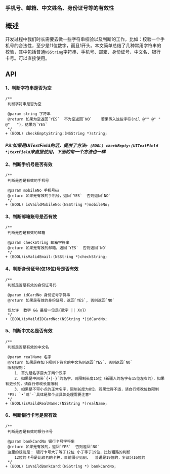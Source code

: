 ### 手机号、邮箱、中文姓名、身份证号等的有效性


概述
------
开发过程中我们时长需要去做一些字符串校验以及判断的工作，比如：校验一个手机号的合法性，至少是11位数字，而且1开头。本文简单总结了几种常用字符串的校验，其中包括普通`NSString`字符串、手机号、邮箱、身份证号、中文名、银行卡号。可以直接使用。


API
------
#### 1、判断字符串是否为空

```
/**
 判断字符串是否为空

 @param string 字符串
 @return 如果为空返回`YES`  不为空返回`NO`    若果传入这些字符(nil @"" @" "  @"   ")，结果为`YES`
 */
+ (BOOL) checkEmptyString:(NSString *)string;
```
#### ***PS:如果是UITextField的话，提供了方法`+ (BOOL) checkEmpty:(UITextField *)textField`来直接使用，下面的每一个方法也一样***

#### 2、判断手机号是否有效

```
/**
 判断是否是有效的手机号

 @param mobileNo 手机号码
 @return 如果是有效的手机号，返回`YES`  否则返回`NO`
 */
+ (BOOL) isVaildMobileNo:(NSString *)mobileNo;
```


#### 3、判断邮箱账号是否有效

```
/**
 判断是否是有效的邮箱

 @param checkString 邮箱字符串
 @return 如果是有效的邮箱，返回`YES`  否则返回`NO`
 */
+ (BOOL)isValidEmail:(NSString *)checkString;
```


#### 4、判断身份证号(仅18位)号是否有效

```
/**
 判断是否是有效的身份证号码

 @param idCardNo 身份证号字符串
 @return 如果是有效的身份证号，返回`YES`, 否则返回`NO`
 
 仅允许  数字 && 最后一位是{数字 || Xx}）
 */
+ (BOOL)isVaildIDCardNo:(NSString *)idCardNo;
```

#### 5、判断中文名是否有效

```
/**
 判断是否是有效的中文名
 
 @param realName 名字
 @return 如果是在如下规则下符合的中文名则返回`YES`，否则返回`NO`
 限制规则： 
    1. 首先是名字要大于两个汉字
    2. 如果是中间带`{•|·}`的名字，则限制长度15位（新疆人的名字有15位左右的），如果有更长的，请自行修改长度限制
    3. 如果是不带小点的正常名字，限制长度为8位，若果觉得不适，请自行修改位数限制
 *PS: `•`或`·`具体是那个点具体处理需要注意*
 */
+ (BOOL)isVaildRealName:(NSString *)realName;
```

#### 6、判断银行卡号是否有效

```
/**
 判断是否是有效的银行卡号

 @param bankCardNo 银行卡号字符串
 @return 如果是有效的，返回`YES`  否则返回`NO`
 这里的规则是： 银行卡号大于等于12位 小于等于19位，比较粗路的判断
    12位的卡号是比较老的卡种，目前很少见到，  普遍是19位的，少部分16位的
 */
+ (BOOL) isVaildBankCard:(NSString *) bankCardNo;
```